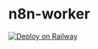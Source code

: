# n8n-worker
[![Deploy on Railway](https://railway.app/button.svg)](https://railway.app/template/EfkjX2?referralCode=lJoDnn)
 


